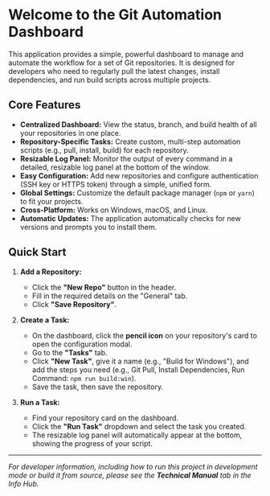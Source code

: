 # Welcome to the Git Automation Dashboard

This application provides a simple, powerful dashboard to manage and automate the workflow for a set of Git repositories. It is designed for developers who need to regularly pull the latest changes, install dependencies, and run build scripts across multiple projects.

## Core Features

-   **Centralized Dashboard:** View the status, branch, and build health of all your repositories in one place.
-   **Repository-Specific Tasks:** Create custom, multi-step automation scripts (e.g., pull, install, build) for each repository.
-   **Resizable Log Panel:** Monitor the output of every command in a detailed, resizable log panel at the bottom of the window.
-   **Easy Configuration:** Add new repositories and configure authentication (SSH key or HTTPS token) through a simple, unified form.
-   **Global Settings:** Customize the default package manager (`npm` or `yarn`) to fit your projects.
-   **Cross-Platform:** Works on Windows, macOS, and Linux.
-   **Automatic Updates:** The application automatically checks for new versions and prompts you to install them.

## Quick Start

1.  **Add a Repository:**
    -   Click the **"New Repo"** button in the header.
    -   Fill in the required details on the "General" tab.
    -   Click **"Save Repository"**.

2.  **Create a Task:**
    -   On the dashboard, click the **pencil icon** on your repository's card to open the configuration modal.
    -   Go to the **"Tasks"** tab.
    -   Click **"New Task"**, give it a name (e.g., "Build for Windows"), and add the steps you need (e.g., Git Pull, Install Dependencies, Run Command: `npm run build:win`).
    -   Save the task, then save the repository.

3.  **Run a Task:**
    -   Find your repository card on the dashboard.
    -   Click the **"Run Task"** dropdown and select the task you created.
    -   The resizable log panel will automatically appear at the bottom, showing the progress of your script.
---
_For developer information, including how to run this project in development mode or build it from source, please see the **Technical Manual** tab in the Info Hub._
